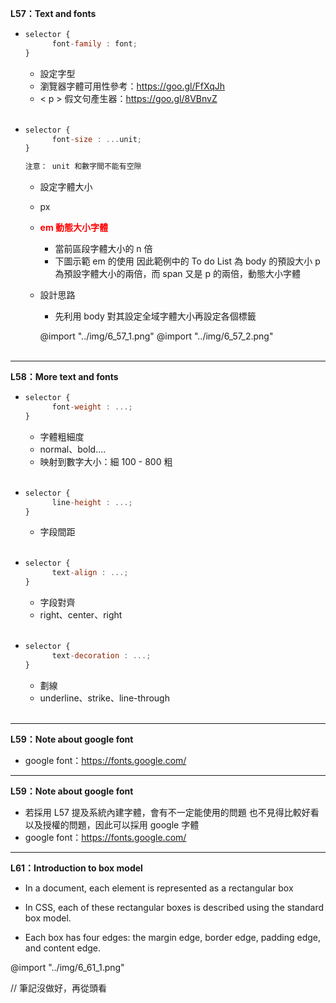 **L57：Text and fonts**

* ```js
  selector {
        font-family : font;
  }
  ```
  + 設定字型
  + 瀏覽器字體可用性參考：https://goo.gl/FfXqJh
  + < p > 假文句產生器：https://goo.gl/8VBnvZ
  <br/><br/>

* ```js
  selector {
        font-size : ...unit;
  }

  注意： unit 和數字間不能有空隙
  ```
  + 設定字體大小
  + px 
  + <font color="#FF0000"><b>em 動態大小字體</b></font>
    + 當前區段字體大小的 n 倍
    + 下圖示範 em 的使用
      因此範例中的 To do List 為 body 的預設大小
      p 為預設字體大小的兩倍，而 span 又是 p 的兩倍，動態大小字體<br/>
  + 設計思路
    + 先利用 body 對其設定全域字體大小再設定各個標籤

    @import "../img/6_57_1.png"
    @import "../img/6_57_2.png"<br/><br/>

---

**L58：More text and fonts**

* ```js
  selector {
        font-weight : ...;
  }
  ```
  + 字體粗細度
  + normal、bold....
  + 映射到數字大小：細 100 - 800 粗
  <br/><br/>

* ```js
  selector {
        line-height : ...;
  }
  ```
  + 字段間距
  <br/><br/>

* ```js
  selector {
        text-align : ...;
  }
  ```
  + 字段對齊
  + right、center、right
  <br/><br/>

* ```js
  selector {
        text-decoration : ...;
  }
  ```
  + 劃線
  + underline、strike、line-through
  <br/><br/>

---

**L59：Note about google font**

* google font：https://fonts.google.com/

---

**L59：Note about google font**

* 若採用 L57 提及系統內建字體，會有不一定能使用的問題
  也不見得比較好看以及授權的問題，因此可以採用 google 字體
  <br/>
* google font：https://fonts.google.com/

---

**L61：Introduction to box model**

* In a document, each element is represented as a rectangular box

* In CSS, each of these rectangular boxes is described using the standard box model.
  
* Each box has four edges: the margin edge, border edge, padding edge, and content edge.

@import "../img/6_61_1.png"

// 筆記沒做好，再從頭看

